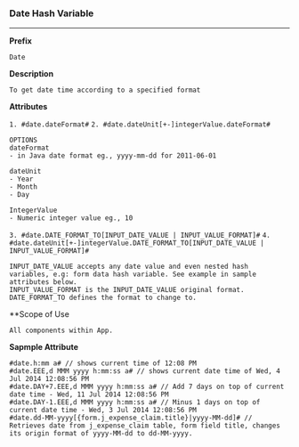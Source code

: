 ### Date Hash Variable ###

---

**Prefix** 
```
Date
```
**Description** 
```
To get date time according to a specified format
```
**Attributes** 

`1. #date.dateFormat#` 
`2. #date.dateUnit[+-]integerValue.dateFormat#`
```
OPTIONS
dateFormat 
- in Java date format eg., yyyy-mm-dd for 2011-06-01

dateUnit 
- Year
- Month 
- Day

IntegerValue 
- Numeric integer value eg., 10 
```
`3. #date.DATE_FORMAT_TO[INPUT_DATE_VALUE | INPUT_VALUE_FORMAT]#`
`4. #date.dateUnit[+-]integerValue.DATE_FORMAT_TO[INPUT_DATE_VALUE | INPUT_VALUE_FORMAT]#`

```
INPUT_DATE_VALUE accepts any date value and even nested hash variables, e.g: form data hash variable. See example in sample attributes below.
INPUT_VALUE_FORMAT is the INPUT_DATE_VALUE original format.
DATE_FORMAT_TO defines the format to change to.
```

**Scope of Use 
```
All components within App.
```
**Sapmple Attribute**
```
#date.h:mm a# // shows current time of 12:08 PM
#date.EEE,d MMM yyyy h:mm:ss a# // shows current date time of Wed, 4 Jul 2014 12:08:56 PM
#date.DAY+7.EEE,d MMM yyyy h:mm:ss a# // Add 7 days on top of current date time - Wed, 11 Jul 2014 12:08:56 PM
#date.DAY-1.EEE,d MMM yyyy h:mm:ss a# // Minus 1 days on top of current date time - Wed, 3 Jul 2014 12:08:56 PM
#date.dd-MM-yyyy[{form.j_expense_claim.title}|yyyy-MM-dd]# // Retrieves date from j_expense_claim table, form field title, changes its origin format of yyyy-MM-dd to dd-MM-yyyy.
```
